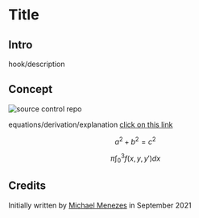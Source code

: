 # Title

## Intro

hook/description


## Concept

![source control repo](/static/imgs/correctsourcecontrol.png)

equations/derivation/explanation
[click on this link](#credits)

$$a^2+b^2=c^2$$

$$\pi\int_{0}^3f(x, y, y')dx$$


## Credits

Initially written by [Michael Menezes](https://github.com/Menezmic21/) in September 2021